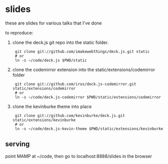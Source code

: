 # slides

these are slides for various talks that I've done

to reproduce:

1. clone the deck.js git repo into the static folder.

        git clone git://github.com/imakewebthings/deck.js.git static
        # or
        ln -s ~/code/deck.js $PWD/static

2. clone the codemirror extension into the static/extensions/codemirror folder

        git clone git://github.com/iros/deck.js-codemirror.git static/extensions/codemirror
        # or
        ln -s ~/code/deck.js-codemirror $PWD/static/extensions/codemirror

3. clone the kevinburke theme into place

        git clone git://github.com/kevinburke/deck.js.git static/extensions/kevinburke
        # or
        ln -s ~/code/deck.js-kevin-theme $PWD/static/extensions/kevinburke

## serving

point MAMP at ~/code, then go to localhost:8888/slides in the browser
